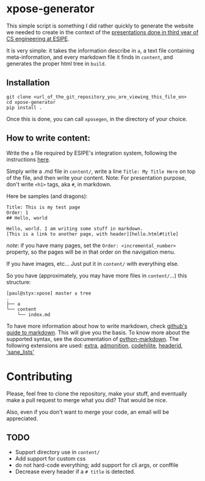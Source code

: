 # xpose-generator

This simple script is something I did rather quickly to generate the website we
needed to create in the context of the [presentations done in third year of CS
engineering at ESIPE][1].

It is very simple: it takes the information describe in `a`, a text file
containing meta-information, and every markdown file it finds in `content`, and
generates the proper html tree in `build`.

## Installation

    git clone <url_of_the_git_repository_you_are_viewing_this_file_on>
    cd xpose-generator
    pip install .

Once this is done, you can call `xposegen`, in the directory of your choice.

## How to write content:

Write the `a` file required by ESIPE's integration system, following the
instructions [here][2].

Simply write a .md file in `content/`, write a line `Title: My Title Here` on
top of the file, and then write your content. Note: For presentation purpose,
don't write `<h1>` tags, aka `#`, in markdown. 

Here be samples (and dragons):

    Title: This is my test page
    Order: 1
    ## Hello, world

    Hello, world. I am writing some stuff in markdown.
    [This is a link to another page, with header][hello.html#title]

*note*: if you have many pages, set the `Order: <incremental_number>` property,
so the pages will be in that order on the navigation menu.

If you have images, etc... Just put it in `content/` with everything else.

So you have (approximately, you may have more files in `content/`...) this
structure:

    [paul@styx:xpose] master ± tree
    .
    ├── a
    └── content
        └── index.md

To have more information about how to write markdown, check [github's guide to
markdown][3]. This will give you the basis. To know more about the supported
syntax, see the documentation of [python-markdown][4]. The following extensions
are used: [extra][5], [admonition][6], [codehilite][7], [headerid][8],
['sane_lists'][9]

# Contributing

Please, feel free to clone the repository, make your stuff, and eventually make
a pull request to merge what you did? That would be nice.

Also, even if you don't want to merge your code, an email will be appreciated.

## TODO

* Support directory use in `content/`
* Add support for custom css
* do not hard-code everything; add support for cli args, or conffile
* Decrease every header if a `# title` is detected.


[1]: http://www-igm.univ-mlv.fr/~dr/xall.php
[2]: http://www-igm.univ-mlv.fr/~dr/XPOSE/modalites.html
[3]: https://help.github.com/articles/markdown-basics
[4]: http://pythonhosted.org//Markdown
[5]: http://pythonhosted.org//Markdown/extensions/extra.html
[6]: http://pythonhosted.org//Markdown/extensions/admonition.html
[7]: http://pythonhosted.org//Markdown/extensions/code_hilite.html
[8]: http://pythonhosted.org//Markdown/extensions/header_id.html
[9]: http://pythonhosted.org//Markdown/extensions/sane_lists.html
